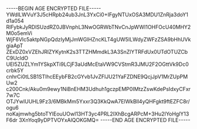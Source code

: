 -----BEGIN AGE ENCRYPTED FILE-----
YWdlLWVuY3J5cHRpb24ub3JnL3YxCi0+IFgyNTUxOSA3MDU1ZnRja3doY1d1a054
RlFybkJyRDlSUzdRZ0JBVnphL3NwOGRWbTNvCnJpWWI1OHFOcU40MHY2M0o5emVi
WjF6Vlc5aktpNGpQdzIyMjJmWGlHZncKLT4gUW5ILWdyZWFzZSA9bHhUVkgiaApT
ZExDZ0xVZEhJRlZYKytnK2s3TTZHMmdkL3A3SnZlYTRFdUx0UTdOTUZCbC9UcldO
UEI5ZUZLYm1YSkpXTi9LCjF3aUdMcEtaVW9CVStmR3JMU2F2OGttVk9Dc0crbk5Y
cnhrCi0tLSB1STlhcEEybFB2cGYvb1JvZFlJU21YaFZDNE9QcjJpV1MrZUpPMUw2
c200Cnk/Aku0m9ewy1NiBnEHM3Udhuh1gczpEMP0IMtzZswKdePsIdxyCFxr7w7C
OTJYwIUUHL9Fz3/6MBkMm5Yxxr3Q3KkQwA7ElWkBll4yQHFgkt9ftEZFC8r/ogu6
noKajmwhg5btoTYlEouUOwI13HT3yc4PRL2IXhBcgARPcM+3Hu2IYoHglY13F6dr
3XnYoq9yDPTVOYxAlQOKGMQ=
-----END AGE ENCRYPTED FILE-----
